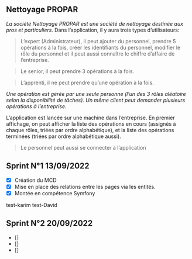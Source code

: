 ##    Nettoyage PROPAR

*La société Nettoyage PROPAR est une société de nettoyage destinée aux pros et particuliers.*
Dans l’application, il y aura trois types d’utilisateurs:

> L’expert (Administrateur), il peut ajouter du personnel, prendre 5 opérations à la fois, créer les identifiants du personnel, modifier le rôle du personnel et il peut aussi connaître le chiffre d’affaire de l’entreprise.

> Le senior, il peut prendre 3 opérations à la fois.

> L’apprenti, il ne peut prendre qu’une opération à la fois.

 *Une opération est gérée par une seule personne (l’un des 3 rôles aléatoire selon la disponibilité de tâches).* 
 *Un même client peut demander plusieurs opérations à l’entreprise.*

L’application est lancée sur une machine dans l’entreprise. 
En premier affichage, on peut afficher la liste des opérations en cours 
(assignés à chaque rôles, triées par ordre alphabétique), et la liste des opérations 
terminées (triées par ordre alphabétique aussi). 

>Le personnel peut aussi se connecter à l’application


## Sprint  N°1   13/09/2022

- [x] Création du MCD 
- [x] Mise en place des relations entre les pages via les entités. 
- [x] Montée en compétence Symfony 

test-karim
test-David

## Sprint  N°2   20/09/2022
- []
- []
- []
